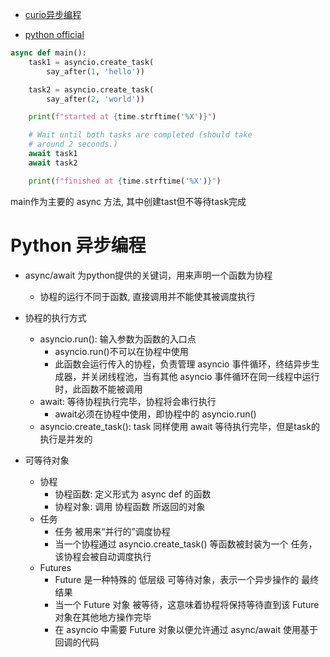 - [curio异步编程](https://www.jianshu.com/p/78fac0669583)

- [python official](https://docs.python.org/zh-cn/3/library/asyncio-task.html)

```python
async def main():
    task1 = asyncio.create_task(
        say_after(1, 'hello'))

    task2 = asyncio.create_task(
        say_after(2, 'world'))

    print(f"started at {time.strftime('%X')}")

    # Wait until both tasks are completed (should take
    # around 2 seconds.)
    await task1
    await task2

    print(f"finished at {time.strftime('%X')}")
```


main作为主要的 async 方法, 其中创建tast但不等待task完成

# Python 异步编程

- async/await 为python提供的关键词，用来声明一个函数为协程
  - 协程的运行不同于函数, 直接调用并不能使其被调度执行
- 协程的执行方式
  - asyncio.run(): 输入参数为函数的入口点
    - asyncio.run()不可以在协程中使用
    - 此函数会运行传入的协程，负责管理 asyncio 事件循环，终结异步生成器，并关闭线程池，当有其他 asyncio 事件循环在同一线程中运行时，此函数不能被调用
  - await: 等待协程执行完毕，协程将会串行执行
    - await必须在协程中使用，即协程中的 asyncio.run()
  - asyncio.create_task(): task 同样使用 await 等待执行完毕，但是task的执行是并发的  

- 可等待对象
  - 协程
    - 协程函数: 定义形式为 async def 的函数
    - 协程对象: 调用 协程函数 所返回的对象
  - 任务
    - 任务 被用来“并行的”调度协程
    - 当一个协程通过 asyncio.create_task() 等函数被封装为一个 任务，该协程会被自动调度执行
  - Futures
    - Future 是一种特殊的 低层级 可等待对象，表示一个异步操作的 最终结果
    - 当一个 Future 对象 被等待，这意味着协程将保持等待直到该 Future 对象在其他地方操作完毕
    - 在 asyncio 中需要 Future 对象以便允许通过 async/await 使用基于回调的代码